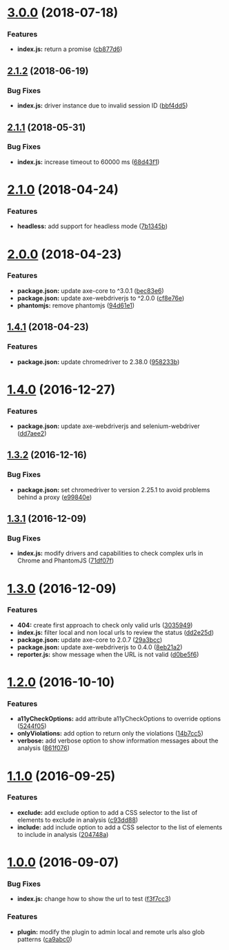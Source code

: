 <a name="3.0.0"></a>
# [3.0.0](https://github.com/felixzapata/gulp-axe-webdriver/compare/2.1.2...3.0.0) (2018-07-18)


### Features

* **index.js:** return a promise ([cb877d6](https://github.com/felixzapata/gulp-axe-webdriver/commit/cb877d6))



<a name="2.1.2"></a>
## [2.1.2](https://github.com/felixzapata/gulp-axe-webdriver/compare/2.1.1...2.1.2) (2018-06-19)

### Bug Fixes

* **index.js:** driver instance due to invalid session ID ([bbf4dd5](https://github.com/felixzapata/gulp-axe-webdriver/commit/bbf4dd5))

<a name="2.1.1"></a>
## [2.1.1](https://github.com/felixzapata/gulp-axe-webdriver/compare/2.1.0...2.1.1) (2018-05-31)


### Bug Fixes

* **index.js:** increase timeout to 60000 ms ([68d43f1](https://github.com/felixzapata/gulp-axe-webdriver/commit/68d43f1))


<a name="2.1.0"></a>
# [2.1.0](https://github.com/felixzapata/gulp-axe-webdriver/compare/2.0.0...2.1.0) (2018-04-24)


### Features

* **headless:** add support for headless mode ([7b1345b](https://github.com/felixzapata/gulp-axe-webdriver/commit/7b1345b))



<a name="2.0.0"></a>
# [2.0.0](https://github.com/felixzapata/gulp-axe-webdriver/compare/1.4.1...2.0.0) (2018-04-23)


### Features

* **package.json:** update axe-core to ^3.0.1 ([bec83e6](https://github.com/felixzapata/gulp-axe-webdriver/commit/bec83e6))
* **package.json:** update axe-webdriverjs to ^2.0.0 ([cf8e76e](https://github.com/felixzapata/gulp-axe-webdriver/commit/cf8e76e))
* **phantomjs:** remove phantomjs ([94d61e1](https://github.com/felixzapata/gulp-axe-webdriver/commit/94d61e1))



<a name="1.4.1"></a>
## [1.4.1](https://github.com/felixzapata/gulp-axe-webdriver/compare/1.4.0...1.4.1) (2018-04-23)


### Features

* **package.json:** update chromedriver to 2.38.0 ([958233b](https://github.com/felixzapata/gulp-axe-webdriver/commit/958233b))



<a name="1.4.0"></a>
# [1.4.0](https://github.com/felixzapata/gulp-axe-webdriver/compare/1.3.2...v1.4.0) (2016-12-27)


### Features

* **package.json:** update axe-webdriverjs and selenium-webdriver ([dd7aee2](https://github.com/felixzapata/gulp-axe-webdriver/commit/dd7aee2))



<a name="1.3.2"></a>
## [1.3.2](https://github.com/felixzapata/gulp-axe-webdriver/compare/1.3.1...v1.3.2) (2016-12-16)


### Bug Fixes

* **package.json:** set chromedriver to version 2.25.1 to avoid problems behind a proxy ([e99840e](https://github.com/felixzapata/gulp-axe-webdriver/commit/e99840e))



<a name="1.3.1"></a>
## [1.3.1](https://github.com/felixzapata/gulp-axe-webdriver/compare/1.3.0...v1.3.1) (2016-12-09)


### Bug Fixes

* **index.js:** modify drivers and capabilities to check complex urls in Chrome and PhantomJS ([71df07f](https://github.com/felixzapata/gulp-axe-webdriver/commit/71df07f))



<a name="1.3.0"></a>
# [1.3.0](https://github.com/felixzapata/gulp-axe-webdriver/compare/1.2.0...v1.3.0) (2016-12-09)


### Features

* **404:** create first approach to check only valid urls ([3035949](https://github.com/felixzapata/gulp-axe-webdriver/commit/3035949))
* **index.js:** filter local and non local urls to review the status ([dd2e25d](https://github.com/felixzapata/gulp-axe-webdriver/commit/dd2e25d))
* **package.json:** update axe-core to 2.0.7 ([29a3bcc](https://github.com/felixzapata/gulp-axe-webdriver/commit/29a3bcc))
* **package.json:** update axe-webdriverjs to 0.4.0 ([8eb21a2](https://github.com/felixzapata/gulp-axe-webdriver/commit/8eb21a2))
* **reporter.js:** show message when the URL is not valid ([d0be5f6](https://github.com/felixzapata/gulp-axe-webdriver/commit/d0be5f6))



<a name="1.2.0"></a>
# [1.2.0](https://github.com/felixzapata/gulp-axe-webdriver/compare/1.1.0...v1.2.0) (2016-10-10)


### Features

* **a11yCheckOptions:** add attribute a11yCheckOptions to override options ([5244f05](https://github.com/felixzapata/gulp-axe-webdriver/commit/5244f05))
* **onlyViolations:** add option to return only the violations ([14b7cc5](https://github.com/felixzapata/gulp-axe-webdriver/commit/14b7cc5))
* **verbose:** add verbose option to show information messages about the analysis ([861f076](https://github.com/felixzapata/gulp-axe-webdriver/commit/861f076))



<a name="1.1.0"></a>
# [1.1.0](https://github.com/felixzapata/gulp-axe-webdriver/compare/1.0.0...v1.1.0) (2016-09-25)


### Features

* **exclude:** add exclude option to add a CSS selector to the list of elements to exclude in analysis ([c93dd88](https://github.com/felixzapata/gulp-axe-webdriver/commit/c93dd88))
* **include:** add include option to add a  CSS selector to the list of elements to include in analysis ([204748a](https://github.com/felixzapata/gulp-axe-webdriver/commit/204748a))



<a name="1.0.0"></a>
# [1.0.0](https://github.com/felixzapata/gulp-axe-webdriver/compare/0.1.0...v1.0.0) (2016-09-07)


### Bug Fixes

* **index.js:** change how to show the url to test ([f3f7cc3](https://github.com/felixzapata/gulp-axe-webdriver/commit/f3f7cc3))


### Features

* **plugin:** modify the plugin to admin local and remote urls also glob patterns ([ca9abc0](https://github.com/felixzapata/gulp-axe-webdriver/commit/ca9abc0))



